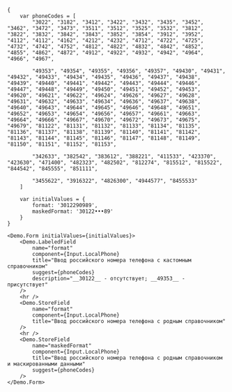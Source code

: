     {
        var phoneCodes = [
            "3022", "3182", "3412", "3422", "3432", "3435", "3452", "3462", "3472", "3473", "3511", "3512", "3525", "3532", "3812", "3822", "3832", "3842", "3843", "3852", "3854", "3912", "3952", "4112", "4112", "4162", "4212", "4232", "4712", "4722", "4725", "4732", "4742", "4752", "4812", "4822", "4832", "4842", "4852", "4855", "4862", "4872", "4912", "4922", "4932", "4942", "4964", "4966", "4967",

            "49353", "49354", "49355", "49356", "49357", "49430", "49431", "49432", "49433", "49434", "49435", "49436", "49437", "49438", "49439", "49440", "49441", "49442", "49443", "49444", "49446", "49447", "49448", "49449", "49450", "49451", "49452", "49453", "49620", "49621", "49622", "49624", "49626", "49627", "49628", "49631", "49632", "49633", "49634", "49636", "49637", "49638", "49640", "49643", "49644", "49645", "49646", "49648", "49651", "49652", "49653", "49654", "49656", "49657", "49661", "49663", "49664", "49666", "49667", "49670", "49672", "49673", "49675", "49679", "81122", "81131", "81132", "81133", "81134", "81135", "81136", "81137", "81138", "81139", "81140", "81141", "81142", "81143", "81144", "81145", "81146", "81147", "81148", "81149", "81150", "81151", "81152", "81153",

            "342633", "382542", "383612", "388221", "411533", "423370", "423630", "471400", "482323", "482502", "812274", "815512", "815522", "844542", "845555", "851111",

            "3455622", "3916322", "4826300", "4944577", "8455533"
        ]

        var initialValues = {
            format: '3012290989',
            maskedFormat: '30122•••89'
        }
    }

    <Demo.Form initialValues={initialValues}>
        <Demo.LabeledField
            name="format"
            component={Input.LocalPhone}
            title="Ввод российского номера телефона с кастомным справочником"
            suggest={phoneCodes}
            description="__30122__ - отсутствует; __49353__ - присутствует"
        />
        <hr />
        <Demo.StoreField
            name="format"
            component={Input.LocalPhone}
            title="Ввод российского номера телефона с родным справочником"
        />
        <hr />
        <Demo.StoreField
            name="maskedFormat"
            component={Input.LocalPhone}
            title="Ввод российского номера телефона с родным справочником и маскированными данными"
            suggest={phoneCodes}
        />
    </Demo.Form>
